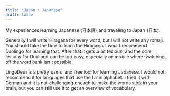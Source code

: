 ```yaml
---
title: "Japan / Japanese"
draft: false
---
```

My experiences learning Japanese (日本語) and traveling to Japan (日本).

<!--more-->

Generally I will write Hiragana for every word, but I will not write any
romaji. You should take the time to learn the Hiragana.
I would recommend Duolingo for learning that. After that it gets a bit tedious,
and the core lessons for Duolingo can be too easy, especially on mobile where
switching off the word bank isn't possible.

LingoDeer is a pretty useful and free tool for learning Japanese. I would not recommend
it for languages that use the Latin alphabet. I tried it with German and it is not
challenging enough to make the words stick in your brain, but you can still use it to
get an overview of vocabulary.